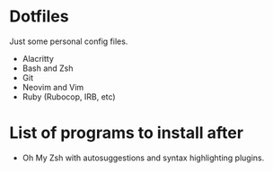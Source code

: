 # Dotfiles

Just some personal config files.

- Alacritty
- Bash and Zsh
- Git
- Neovim and Vim
- Ruby (Rubocop, IRB, etc)

# List of programs to install after

- Oh My Zsh with autosuggestions and syntax highlighting plugins.
